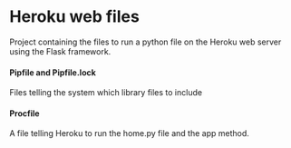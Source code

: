 # Heroku web files

Project containing the files to run a python file on the Heroku web server using the Flask framework.

#### Pipfile and Pipfile.lock

Files telling the system which library files to include

#### Procfile

A file telling Heroku to run the home.py file and the app method.
